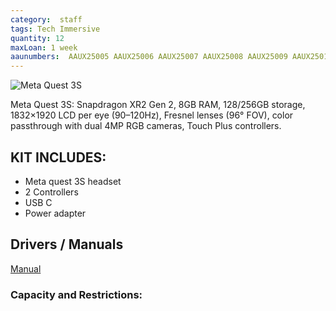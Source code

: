 ```yaml
---
category:  staff
tags: Tech Immersive
quantity: 12
maxLoan: 1 week
aaunumbers:  AAUX25005 AAUX25006 AAUX25007 AAUX25008 AAUX25009 AAUX25010 AAUX25011 AAUX25012 AAUX25013 AAUX25014 AAU25047 AAU25046
---
```

![Meta Quest 3S](https://www.uploadvr.com/content/images/size/w1200/2024/09/Quest-3S-UploadVR-hero.png)

Meta Quest 3S: Snapdragon XR2 Gen 2, 8GB RAM, 128/256GB storage, 1832×1920 LCD per eye (90–120Hz), Fresnel lenses (96° FOV), color passthrough with dual 4MP RGB cameras, Touch Plus controllers.
## KIT INCLUDES:
-  Meta quest 3S headset  
-  2 Controllers  
-  USB C  
-  Power adapter

## Drivers / Manuals
[Manual](https://www.manuals.dk/meta/manual-quest-3s)



### Capacity and Restrictions:
